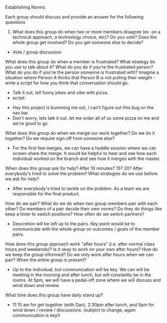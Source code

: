 Establishing Norms


Each group should discuss and provide an answer for the following questions

1. What does this group do when two or more members disagree (ex. on a technical approach, a technology choice, etc)?
Do you vote? Does the whole group get involved? Do you get someone else to decide?

* Vote / group discussion


What does this group do when a member is frustrated?
What strategy do you use to talk about it? What do you do if you're the frustrated person? What do you do if you're the person someone is frustrated with? Imagine a situation where Person A thinks that Person B is not pulling their weight - write a script for how you think that conversation should go.

* Talk it out, tell funny jokes and vibe with pizza.
* script:
- Hey this project is bumming me out, I can't figure out this bug on the nav bar
- Don't worry, lets talk it out. let me order all of us some pizza on me and we're good to go


What does this group do when we merge our work together?
Do we do it together? Do we require sign off from someone else?

* For the first few merges, we can have a huddle session where we can screen share the merge. It would be helpful to hear and see how each individual worked on the branch and see how it merges with the master.

When does this group ask for help?
After 10 minutes? 15? 20? After everybody's tried to solve the problem? What strategies do we use before we ask for help?

* After everybody's tried to tackle on the problem. As a team we are responsible for the final product.

How do we pair? What do we do when two group members pair with each other?
Do members of a pair decide their own norms? Do they do things like keep a timer to switch positions? How often do we switch partners?

* Descretion will be left up to the pairs. Key point would be to communicate with the whole group on outcomes / goals of the member pairs.

How does this group approach work "after hours" (i.e. after normal class hours and weekends)?
Is it okay to work on your own after hours? How do we keep the group informed? Do we only work after hours when we can pair? When the entire group is present?

* Up to the individual, but communication will be key. We can will be meeting in the morning and after lunch, but will constantly be in the rooms. At 5pm, we will have a pedal-off zone where we will discuss and wind down and review.

What time does this group have daily stand up?

* 11:15 am for get together (with Dan), 2:30pm after lunch, and 5pm for wind down / review / discussions. (subject to change, again communication is key!)
